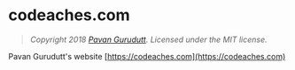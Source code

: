# codeaches.com

> *Copyright 2018 [Pavan Gurudutt](https://codeaches.com). Licensed under the MIT license.*

Pavan Gurudutt's website [https://codeaches.com](https://codeaches.com)
